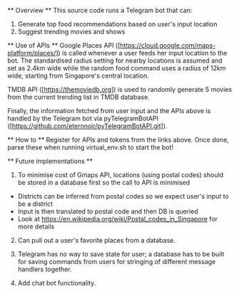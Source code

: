** Overview **
This source code runs a Telegram bot that can:
1. Generate top food recommendations based on user's input location
2. Suggest trending movies and shows

** Use of APIs **
Google Places API ([https://cloud.google.com/maps-platform/places/]) is called whenever a user feeds her input location to the bot. The standardised radius setting for nearby locations is assumed and set as 2.4km wide while the random food command uses a radius of 12km wide, starting from Singapore's central location.

TMDB API ([https://themoviedb.org]) is used to randomly generate 5 movies from the current trending list in TMDB database.

Finally, the information fetched from user input and the APIs above is handled by the Telegram bot via pyTelegramBotAPI ([https://github.com/eternnoir/pyTelegramBotAPI.git]).

** How to **
Register for APIs and tokens from the links above. Once done, parse these when running virtual_env.sh to start the bot!

** Future implementations **
1. To minimise cost of Gmaps API, locations (using postal codes) should be stored in a database first so the call to API is minimised
- Districts can be inferred from postal codes so we expect user's input to be a district
- Input is then translated to postal code and then DB is queried
- Look at https://en.wikipedia.org/wiki/Postal_codes_in_Singapore for more details

2. Can pull out a user's favorite places from a database.

3. Telegram has no way to save state for user; a database has to be built for saving commands from users for stringing of different message handlers together.

4. Add chat bot functionality.